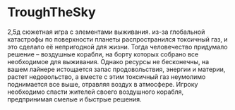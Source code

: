 # TroughTheSky

2,5д сюжетная игра с элементами выживания. из-за глобальной катастрофы по поверхности планеты распространился токсичный газ, 
и это сделало её непригодной для жизни. 
Тогда человечество придумало решение – воздушные корабли, на борту которых собрано все необходимое для выживания. 
Однако ресурсы не бесконечны, на вашем лайнере истощается запас продовольствия, энергии и материи, растет недовольство, 
а вместе с этим токсичный газ неумолимо поднимается все выше, отравляя воздух в атмосфере. 
Игроку необходимо спасти жителей своего воздушного корабля, предпринимая смелые и быстрые решения.